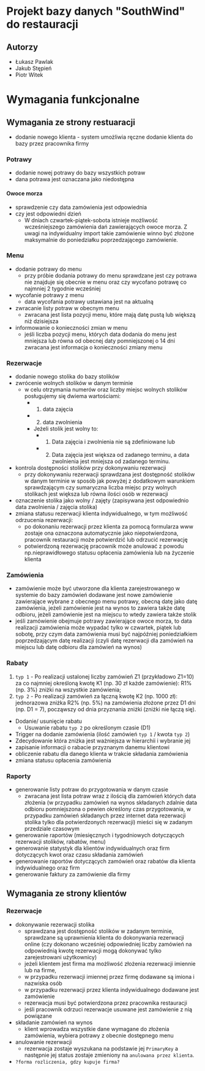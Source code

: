 # Projekt bazy danych "SouthWind" do restauracji

## Autorzy

- Łukasz Pawlak
- Jakub Stępień
- Piotr Witek

# Wymagania funkcjonalne

## Wymagania ze strony restuaracji

- dodanie nowego klienta - system umożliwia ręczne dodanie klienta do bazy przez pracownika firmy

### Potrawy

- dodanie nowej potrawy do bazy wszystkich potraw
- dana potrawa jest oznaczana jako niedostępna

#### Owoce morza

- sprawdzenie czy data zamówienia jest odpowiednia
- czy jest odpowiedni dzień
  -  W dniach czwartek-piątek-sobota istnieje możliwość wcześniejszego zamówienia dań zawierających owoce morza.
      Z uwagi na indywidualny import takie zamówienie winno być złożone maksymalnie do poniedziałku
      poprzedzającego zamówienie.

### Menu

- dodanie potrawy do menu
    - przy próbie dodania potrawy do menu sprawdzane jest czy potrawa nie znajduje się obecnie w menu oraz czy wycofano potrawę co najmniej 2 tygodnie wcześniej
- wycofanie potrawy z menu
    - data wycofania potrawy ustawiana jest na aktualną
- zwracanie listy potraw w obecnym menu
    - zwracana jest lista pozycji menu, które mają datę pustą lub większą niż dzisiejsza
- informowanie o konieczności zmian w menu
    - jeśli liczba pozycji menu, których data dodania do menu jest mniejsza lub równa od
    obecnej daty pomniejszonej o 14 dni zwracana jest informacja o konieczności
    zmiany menu

### Rezerwacje

- dodanie nowego stolika do bazy stolików
- zwrócenie wolnych stolików w danym terminie
    - w celu otrzymania numerów oraz liczby miejsc wolnych stolików posługujemy się dwiema wartościami:
      - 1. data zajęcia
      - 2. data zwolnienia
      - Jeżeli stolik jest wolny to:
        - 1. Data zajęcia i zwolnienia nie są zdefiniowane lub
        - 2. Data zajęcia jest większa od zadanego terminu, a data zwolnienia jest mniejsza od zadanego terminu.
- kontrola dostępności stolików przy dokonywaniu rezerwacji
    - przy dokonywaniu rezerwacji sprawdzana jest dostępność stolików w danym
        terminie w sposób jak powyżej z dodatkowym warunkiem sprawdzającym czy
        sumaryczna liczba miejsc przy wolnych stolikach jest większa lub równa ilości osób
        w rezerwacji
- oznaczenie stolika jako wolny / zajęty (zapisywana jest odpowiednio data
    zwolnienia / zajęcia stolika)
- zmiana statusu rezerwacji klienta indywidualnego, w tym możliwość odrzucenia rezerwacji:
    - po dokonaniu rezerwacji przez klienta za pomocą formularza www zostaje ona
        oznaczona automatycznie jako niepotwierdzona, pracownik restauracji może
        potwierdzić lub odrzucić rezerwację
    - potwierdzoną rezerwację pracownik może anulować z powodu np.nieprawidłowego statusu opłacenia zamówienia lub na
        życzenie klienta

### Zamówienia

- zamówienie może być utworzone dla klienta zarejestrowanego w systemie
    do bazy zamówień dodawane jest nowe zamówienie zawierające wybrane z
    obecnego menu potrawy, obecną datę jako datę zamówienia, jeżeli zamówienie jest
    na wynos to zawiera także datę odbioru, jeżeli zamówienie jest na miejscu to wtedy
    zawiera także stolik
- jeśli zamówienie obejmuje potrawy zawierające owoce morza, to data realizacji
    zamówienia może wypadać tylko w czwartek, piątek lub sobotę, przy czym data
    zamówienia musi być najpóźniej poniedziałkiem poprzedzającym datę realizacji
    (czyli datę rezerwacji dla zamówień na miejscu lub datę odbioru dla zamówień na
    wynos)

### Rabaty

1. `typ 1` - Po realizacji ustalonej liczby zamówień Z1 (przykładowo Z1=10) za co najmniej określoną kwotę K1 (np. 30 zł każde zamówienie): R1% (np. 3%) zniżki na wszystkie zamówienia;
2. `typ 2` - Po realizacji zamówień za łączną kwotę K2 (np. 1000 zł): jednorazowa zniżka R2% (np. 5%) na zamówienia złożone przez D1 dni (np. D1 = 7), począwszy od dnia przyznania zniżki (zniżki nie łączą się).

- Dodanie/ usunięcie rabatu
  - Usuwanie rabatu `typ 2` po określonym czasie (D1)
- Trigger na dodanie zamówienia (ilość zamówień `typ 1` / kwota `typ 2`)
- Zdecydowanie która zniżka jest ważniejsza w hierarchii i wybranie jej
- zapisanie informacji o rabacie przyznanym danemu klientowi
- obliczenie rabatu dla danego klienta w trakcie składania zamówienia
- zmiana statusu opłacenia zamówienia

### Raporty

- generowanie listy potraw do przygotowania w danym czasie
    - zwracana jest lista potraw wraz z ilością dla zamówień których data złożenia (w
    przypadku zamówień na wynos składanych zdalnie data odbioru pomniejszona o
    pewien określony czas przygotowania, w przypadku zamówień składanych przez
    internet data rezerwacji stolika tylko dla potwierdzonych rezerwacji) mieści się w
    zadanym przedziale czasowym
- generowanie raportów (miesięcznych i tygodniowych dotyczących rezerwacji stolików, rabatów, menu)
- generowanie statystyk dla klientów indywidualnych oraz firm dotyczących kwot oraz czasu składania zamówień
- generowanie raportów dotyczących zamówień oraz rabatów dla klienta indywidualnego oraz firm
- generowanie faktury za zamówienie dla firmy

## Wymagania ze strony klientów

### Rezerwacje

- dokonywanie rezerwacji stolika
    - sprawdzana jest dostępność stolików w zadanym terminie,
        sprawdzane są uprawnienia klienta do dokonywania rezerwacji online (czy
        dokonano wcześniej odpowiedniej liczby zamówień na odpowiednią kwotę rezerwacji mogą dokonywać tylko zarejestrowani użytkownicy)
    - jeżeli klientem jest firma ma możliwość złożenia rezerwacji imiennie lub na firme,
    - w przypadku rezerwacji imiennej przez firmę dodawane są imiona i nazwiska osób
    - w przypadku rezerwacji przez klienta indywidualnego dodawane jest zamówienie
    - rezerwacja musi być potwierdzona przez pracownika restauracji
    - jeśli pracownik odrzuci rezerwacje usuwane jest zamówienie z nią powiązane
- składanie zamówień na wynos
    - klient wprowadza wszystkie dane wymagane do złożenia zamówienia, wybiera potrawy z obecnie dostępnego menu
- anulowanie rezerwacji
    - rezerwacja zostaje wyszukana na podstawie jej `PrimaryKey` a następnie jej status zostaje zmieniony na `anulowana przez klienta`.
- `?forma rozliczenia, gdzy kupuje firma?`
